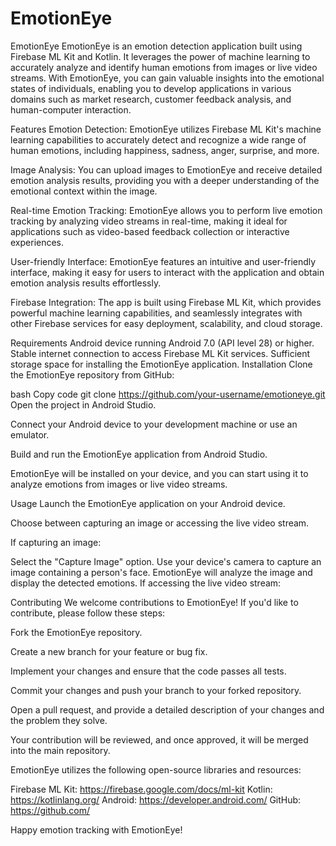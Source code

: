 # EmotionEye 
EmotionEye
EmotionEye is an emotion detection application built using Firebase ML Kit and Kotlin. It leverages the power of machine learning to accurately analyze and identify human emotions from images or live video streams. With EmotionEye, you can gain valuable insights into the emotional states of individuals, enabling you to develop applications in various domains such as market research, customer feedback analysis, and human-computer interaction.

Features
Emotion Detection: EmotionEye utilizes Firebase ML Kit's machine learning capabilities to accurately detect and recognize a wide range of human emotions, including happiness, sadness, anger, surprise, and more.

Image Analysis: You can upload images to EmotionEye and receive detailed emotion analysis results, providing you with a deeper understanding of the emotional context within the image.

Real-time Emotion Tracking: EmotionEye allows you to perform live emotion tracking by analyzing video streams in real-time, making it ideal for applications such as video-based feedback collection or interactive experiences.

User-friendly Interface: EmotionEye features an intuitive and user-friendly interface, making it easy for users to interact with the application and obtain emotion analysis results effortlessly.

Firebase Integration: The app is built using Firebase ML Kit, which provides powerful machine learning capabilities, and seamlessly integrates with other Firebase services for easy deployment, scalability, and cloud storage.

Requirements
Android device running Android 7.0 (API level 28) or higher.
Stable internet connection to access Firebase ML Kit services.
Sufficient storage space for installing the EmotionEye application.
Installation
Clone the EmotionEye repository from GitHub:

bash
Copy code
git clone https://github.com/your-username/emotioneye.git
Open the project in Android Studio.

Connect your Android device to your development machine or use an emulator.

Build and run the EmotionEye application from Android Studio.

EmotionEye will be installed on your device, and you can start using it to analyze emotions from images or live video streams.

Usage
Launch the EmotionEye application on your Android device.

Choose between capturing an image or accessing the live video stream.

If capturing an image:

Select the "Capture Image" option.
Use your device's camera to capture an image containing a person's face.
EmotionEye will analyze the image and display the detected emotions.
If accessing the live video stream:


Contributing
We welcome contributions to EmotionEye! If you'd like to contribute, please follow these steps:

Fork the EmotionEye repository.

Create a new branch for your feature or bug fix.

Implement your changes and ensure that the code passes all tests.

Commit your changes and push your branch to your forked repository.

Open a pull request, and provide a detailed description of your changes and the problem they solve.

Your contribution will be reviewed, and once approved, it will be merged into the main repository.


EmotionEye utilizes the following open-source libraries and resources:

Firebase ML Kit: https://firebase.google.com/docs/ml-kit
Kotlin: https://kotlinlang.org/
Android: https://developer.android.com/
GitHub: https://github.com/



Happy emotion tracking with EmotionEye!
